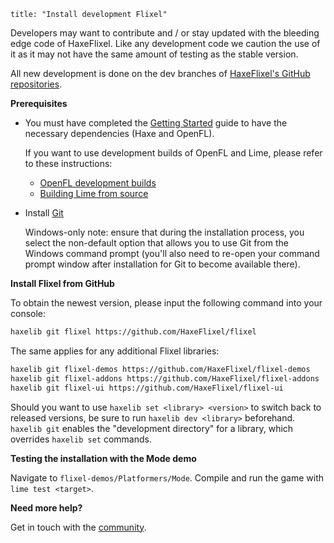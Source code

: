 ```
title: "Install development Flixel"
```

Developers may want to contribute and / or stay updated with the bleeding edge code of HaxeFlixel. Like any development code we caution the use of it as it may not have the same amount of testing as the stable version.

All new development is done on the dev branches of [HaxeFlixel's GitHub repositories](https://github.com/HaxeFlixel).

**Prerequisites**

* You must have completed the [Getting Started](/documentation/getting-started/) guide to have the necessary dependencies (Haxe and OpenFL).

  If you want to use development builds of OpenFL and Lime, please refer to these instructions:
    
    * [OpenFL development builds](https://github.com/openfl/openfl/blob/develop/README-haxelib.md#development-builds)
    * [Building Lime from source](https://github.com/openfl/lime#building-from-source)

* Install [Git](https://git-scm.com/)

  Windows-only note: ensure that during the installation process, you select the non-default option that allows you to use Git from the Windows command prompt (you'll also need to re-open your command prompt window after installation for Git to become available there).

**Install Flixel from GitHub**

To obtain the newest version, please input the following command into your console:

``` bash
haxelib git flixel https://github.com/HaxeFlixel/flixel
```

The same applies for any additional Flixel libraries:

``` bash
haxelib git flixel-demos https://github.com/HaxeFlixel/flixel-demos
haxelib git flixel-addons https://github.com/HaxeFlixel/flixel-addons
haxelib git flixel-ui https://github.com/HaxeFlixel/flixel-ui
```

Should you want to use `haxelib set <library> <version>` to switch back to released versions, be sure to run `haxelib dev <library>` beforehand. `haxelib git` enables the "development directory" for a library, which overrides `haxelib set` commands.

**Testing the installation with the Mode demo**

Navigate to `flixel-demos/Platformers/Mode`. Compile and run the game with `lime test <target>`.

**Need more help?**

Get in touch with the [community](/documentation/community).
